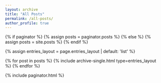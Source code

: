 ```yaml
---
layout: archive
title: "All Posts"
permalink: /all-posts/
author_profile: true
---
```


{% if paginator %}
{% assign posts = paginator.posts %}
{% else %}
{% assign posts = site.posts %}
{% endif %}

{% assign entries_layout = page.entries_layout | default: 'list' %}

<div class="entries-{{ entries_layout }}">
  {% for post in posts %}
    {% include archive-single.html type=entries_layout %}
  {% endfor %}
</div>

{% include paginator.html %}
